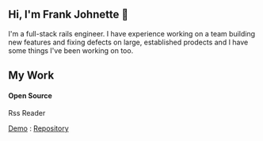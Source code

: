 ## Hi, I'm Frank Johnette 👋

I'm a full-stack rails engineer. I have experience working on a team building new features and fixing defects on large, established prodects and I have some things I've been working on too.

## My Work

#### Open Source

Rss Reader

[Demo](https://rss-reader-irkm.onrender.com/) : [Repository](https://github.com/wheresfrank/rss_reader)

<!--
**wheresfrank/wheresfrank** is a ✨ _special_ ✨ repository because its `README.md` (this file) appears on your GitHub profile.

Here are some ideas to get you started:

- 🔭 I’m currently working on ...
- 🌱 I’m currently learning ...
- 👯 I’m looking to collaborate on ...
- 🤔 I’m looking for help with ...
- 💬 Ask me about ...
- 📫 How to reach me: ...
- 😄 Pronouns: ...
- ⚡ Fun fact: ...
-->
